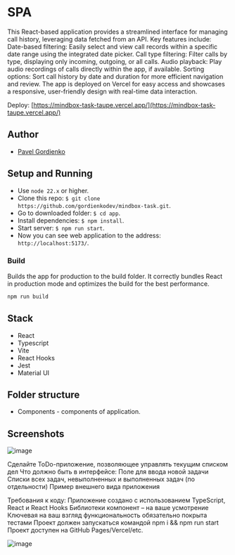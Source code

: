 # SPA

This React-based application provides a streamlined interface for managing call history, leveraging data fetched from an API. Key features include:
Date-based filtering: Easily select and view call records within a specific date range using the integrated date picker.
Call type filtering: Filter calls by type, displaying only incoming, outgoing, or all calls.
Audio playback: Play audio recordings of calls directly within the app, if available.
Sorting options: Sort call history by date and duration for more efficient navigation and review.
The app is deployed on Vercel for easy access and showcases a responsive, user-friendly design with real-time data interaction.
 
Deploy: [https://mindbox-task-taupe.vercel.app/](https://mindbox-task-taupe.vercel.app/)

## Author

- [Pavel Gordienko](https://github.com/gordienkodev)

## Setup and Running

- Use `node 22.x` or higher.
- Clone this repo: `$ git clone https://github.com/gordienkodev/mindbox-task.git`.
- Go to downloaded folder: `$ cd app`.
- Install dependencies: `$ npm install`.
- Start server: `$ npm run start`.
- Now you can see web application to the address: `http://localhost:5173/`.

### Build

Builds the app for production to the build folder. It correctly bundles React in production mode and optimizes the build for the best performance.

```bash
npm run build
```

## Stack
- React
- Typescript
- Vite
- React Hooks
- Jest
- Material UI
 

## Folder structure

- Components - components of application. 

## Screenshots
![image](https://github.com/user-attachments/assets/7f27406d-9d90-483a-a129-9585b8ec0cbf)

Сделайте ToDo-приложение, позволяющее управлять текущим списком дел
Что должно быть в интерфейсе:
Поле для ввода новой задачи
Списки всех задач, невыполненных и выполненных задач (по отдельности)
Пример внешнего вида приложения
 
Требования к коду:
Приложение создано с использованием TypeScript, React и React Hooks
Библиотеки компонент – на ваше усмотрение
Ключевая на ваш взгляд функциональность обязательно покрыта тестами
Проект должен запускаться командой npm i && npm run start
Проект доступен на GitHub Pages/Vercel/etc.

 ![image](https://github.com/user-attachments/assets/23796fde-a43b-404b-a5ec-eb7d63bdbf42)




